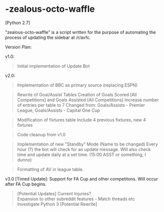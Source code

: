 # -zealous-octo-waffle
[Python 2.7]

"zealous-octo-waffle" is a script written for the purpose of automating the process of updating the sidebar at /r/avfc. 

Version Plan:

v1.0:
> Initial implementation of Update Bot

v2.0:
> Implementation of BBC as primary source (replacing ESPN)

> Rewrite of Goal/Assist Tables
	Creation of Goals Scored [All Competitions] and Goals Assisted [All Competitions]
	Increase number of entries per table to 7
	Changed from: Goals/Assists - Premier League, Goals/Assists - Capital One Cup

> Modification of fixtures table
	Include 4 previous fixtures, new 4 fixtures

> Code cleanup from v1.0

> Implementation of new "Standby" Mode (Name to be changed)
	Every hour (?) the bot will check for an update message. Will also check time and update daily at a set time. (15:00 ASST or something, I dunno)

> Formatting of AV in league table.

v3.0 [Timed Update]: Support for FA Cup and other competitons.
	Will occur after FA Cup begins.

> [Potential Updates]
	Current Injuries?   
	Expansion to other subreddit features - Match threads etc   
	Investigate Python 3 [Potential Rewrite]
